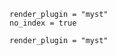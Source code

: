
```{autodoc2-object} tobler.area_weighted
render_plugin = "myst"
no_index = true
```

```{autodoc2-summary}  tobler.area_weighted.area_join
render_plugin = "myst"
```
